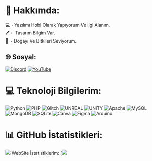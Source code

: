 # 💫 Hakkımda:
💻・Yazılımı Hobi Olarak Yapıyorum Ve İlgi Alanım.<br>🖊️・ Tasarım Bilgim Var.<br>🌲 ・Doğayı Ve Bitkileri Seviyorum.


## 🌐 Sosyal:
[![Discord](https://img.shields.io/badge/Discord-%237289DA.svg?logo=discord&logoColor=white)](https://discord.gg/tayfur#9007) [![YouTube](https://img.shields.io/badge/YouTube-%23FF0000.svg?logo=YouTube&logoColor=white)](https://youtube.com/@https://www.youtube.com/@tayfurs/featured) 

# 💻 Teknoloji Bilgilerim:
![Python](https://img.shields.io/badge/python-3670A0?style=for-the-badge&logo=python&logoColor=ffdd54) ![PHP](https://img.shields.io/badge/php-%23777BB4.svg?style=for-the-badge&logo=php&logoColor=white) ![Glitch](https://img.shields.io/badge/glitch-%233333FF.svg?style=for-the-badge&logo=glitch&logoColor=white) ![UNREAL](https://img.shields.io/badge/unreal-%2320232a.svg?style=for-the-badge&logo=unreal-engine&logoColor=white) ![UNITY](https://img.shields.io/badge/Unity-%2320232a.svg?style=for-the-badge&logo=unity&logoColor=white) ![Apache](https://img.shields.io/badge/apache-%23D42029.svg?style=for-the-badge&logo=apache&logoColor=white) ![MySQL](https://img.shields.io/badge/mysql-%2300f.svg?style=for-the-badge&logo=mysql&logoColor=white) ![MongoDB](https://img.shields.io/badge/MongoDB-%234ea94b.svg?style=for-the-badge&logo=mongodb&logoColor=white) ![SQLite](https://img.shields.io/badge/sqlite-%2307405e.svg?style=for-the-badge&logo=sqlite&logoColor=white) ![Canva](https://img.shields.io/badge/Canva-%2300C4CC.svg?style=for-the-badge&logo=Canva&logoColor=white) 	![Figma](https://img.shields.io/badge/figma-%23F24E1E.svg?style=for-the-badge&logo=figma&logoColor=white) ![Arduino](https://img.shields.io/badge/-Arduino-00979D?style=for-the-badge&logo=Arduino&logoColor=white)
# 📊 GitHub İstatistikleri:
[![](https://visitcount.itsvg.in/api?id=Tayfur&icon=5&color=0)](https://visitcount.itsvg.in)
WebSite İstatistiklerim:
[![](https://github-readme-stats.vercel.app/api/top-langs/?username=tayfurs&layout=compact&text_color=FF9DD9&title_color=FF9DD9&bg_color=141321
)
<!-- Proudly created with GPRM ( https://gprm.itsvg.in ) -->
